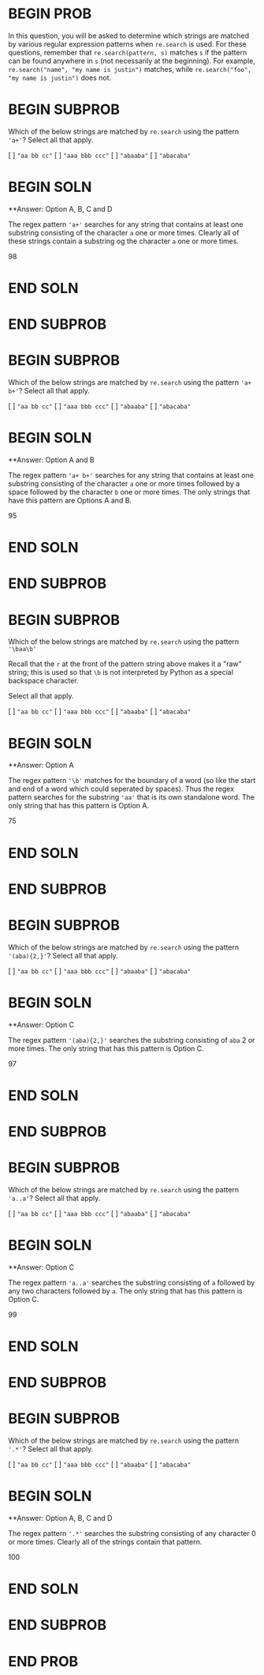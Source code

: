 # BEGIN PROB

In this question, you will be asked to determine which strings are matched by various regular expression patterns when `re.search` is used. For these questions, remember that `re.search(pattern, s)` matches `s` if the pattern can be found anywhere in `s` (not necessarily at the beginning). For example, `re.search("name", "my name is justin")` matches, while `re.search("foo", "my name is justin")` does not.

# BEGIN SUBPROB
Which of the below strings are matched by `re.search` using the pattern `'a+'`?
Select all that apply.

[ ] `"aa bb cc"`
[ ] `"aaa bbb ccc"`
[ ] `"abaaba"`
[ ] `"abacaba"`

# BEGIN SOLN
**Answer: Option A, B, C and D

The regex pattern `'a+'` searches for any string that contains at least one substring consisting of the character `a` one or more times. Clearly all of these strings contain a substring og the character `a` one or more times.

<average>98</average>

# END SOLN

# END SUBPROB

# BEGIN SUBPROB

Which of the below strings are matched by `re.search` using the pattern `'a+ b+'`?
Select all that apply.

[ ] `"aa bb cc"`
[ ] `"aaa bbb ccc"`
[ ] `"abaaba"`
[ ] `"abacaba"`

# BEGIN SOLN
**Answer: Option A and B

The regex pattern `'a+ b+'` searches for any string that contains at least one substring consisting of the character `a` one or more times followed by a space followed by the character `b` one or more times. The only strings that have this pattern are Options A and B.

<average>95</average>

# END SOLN

# END SUBPROB

# BEGIN SUBPROB

Which of the below strings are matched by `re.search` using the pattern `'\baa\b'`

Recall that the `r` at the front of the pattern string above makes it a "raw" string; this is used so that `\b` is not interpreted by Python as a special backspace character.

Select all that apply.

[ ] `"aa bb cc"`
[ ] `"aaa bbb ccc"`
[ ] `"abaaba"`
[ ] `"abacaba"`

# BEGIN SOLN
**Answer: Option A

The regex pattern `'\b'` matches for the boundary of a word (so like the start and end of a word which could seperated by spaces). Thus the regex pattern searches for the substring `'aa'` that is its own standalone word. The only string that has this pattern is Option A.

<average>75</average>

# END SOLN

# END SUBPROB

# BEGIN SUBPROB

Which of the below strings are matched by `re.search` using the pattern `'(aba){2,}'`?
Select all that apply.

[ ] `"aa bb cc"`
[ ] `"aaa bbb ccc"`
[ ] `"abaaba"`
[ ] `"abacaba"`

# BEGIN SOLN
**Answer: Option C

The regex pattern `'(aba){2,}'` searches the substring consisting of `aba` 2 or more times. The only string that has this pattern is Option C.

<average>97</average>

# END SOLN

# END SUBPROB

# BEGIN SUBPROB
Which of the below strings are matched by `re.search` using the pattern `'a..a'`?
Select all that apply.

[ ] `"aa bb cc"`
[ ] `"aaa bbb ccc"`
[ ] `"abaaba"`
[ ] `"abacaba"`

# BEGIN SOLN
**Answer: Option C

The regex pattern `'a..a'` searches the substring consisting of `a` followed by any two characters followed by `a`. The only string that has this pattern is Option C.

<average>99</average>

# END SOLN

# END SUBPROB

# BEGIN SUBPROB

Which of the below strings are matched by `re.search` using the pattern `'.*'`?
Select all that apply.

[ ] `"aa bb cc"`
[ ] `"aaa bbb ccc"`
[ ] `"abaaba"`
[ ] `"abacaba"`

# BEGIN SOLN
**Answer: Option A, B, C and D

The regex pattern `'.*'` searches the substring consisting of any character 0 or more times. Clearly all of the strings contain that pattern.

<average>100</average>

# END SOLN

# END SUBPROB

# END PROB
